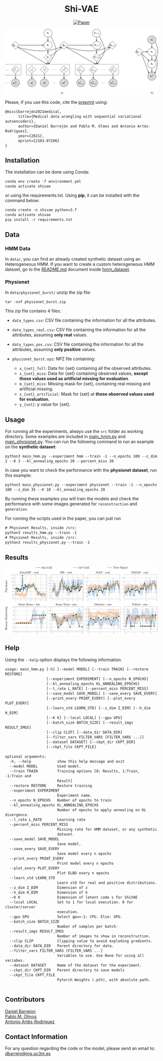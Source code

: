 <div align="center">

# Shi-VAE

[![Paper](http://img.shields.io/badge/paper-arxiv.2002.11369-B31B1B.svg)](https://arxiv.org/abs/2103.07206)


![img](./imgs/shivae.jpeg)

</div>

Please, if you use this code, cite the [preprint](https://arxiv.org/abs/2103.07206) using:
```
@misc{barrejón2021medical,
      title={Medical data wrangling with sequential variational autoencoders}, 
      author={Daniel Barrejón and Pablo M. Olmos and Antonio Artés-Rodríguez},
      year={2021},
      eprint={2103.07206}
}
```

## Installation
The installation can be done using Conda:
```
conda env create -f environment.yml 
conda activate shivae
```
or using the requirements.txt. Using **pip**, it can be installed with the command below:

```
conda create -n shivae python=3.7 
conda activate shivae
pip install -r requirements.txt
```

## Data
### HMM Data
In `data/`, you can find an already created synthetic dataset using an Heterogeneous HMM.
If you want to create a custom heterogeneous HMM dataset, go to the [README.md](src/hmm_dataset/README.md) document inside 
[hmm_dataset](src/hmm_dataset). 

### Physionet
In `data/physionet_burst/` unzip the zip file:
```
tar -xvf physionet_burst.zip    
```

This zip file contains 4 files:

- `data_types.csv`: CSV file containing the information for all the attributes. 
- `data_types_real.csv`: CSV file containing the information for all the attributes, assuming **only real** values.
- `data_types_pos.csv`: CSV file containing the information for all the attributes, assuming **only positive** values.
- `physionet_burst.npz`: NPZ file containing:
    
    - `x_{set}_full`: Data for {set} containing all the observed attributes.
    - `x_{set}_miss`: Data for {set} containing observed values, **except those values used as artificial
      missing for evaluation**.
    - `m_{set}_miss`: Missing mask for {set}, containing real missing and artificial missing. 
    - `x_{set}_artificial`: Mask for {set} at **those observed values used for evaluation.**
    - `y_{set}`: y value for {set}.


## Usage
For running all the experiments, always use the `src` folder as working directory.
Some examples are included in [main_hmm.py](src/main_hmm.py) and [main_physionet.py](src/main_physionet.py). 
You can run the following command to run an example on the **synthetic dataset**:
```
python3 main_hmm.py --experiment hmm --train -1 --n_epochs 100 --z_dim 2 --K 3 --kl_annealing_epochs 20 --percent_miss 30
```
In case you want to check the performance with the **physionet dataset**, run this example:
```
python3 main_physionet.py --experiment physionet --train -1 --n_epochs 100 --z_dim 35 --K 10 --kl_annealing_epochs 20
```
By running these examples you will train the models and check the performance with some images generated for 
`reconstruction` and `generation`. 

For running the scripts used in the paper, you can just run
```
# Physionet Results, inside /src:
python3 results_hmm.py --train -1
# Physionet Results, inside /src:
python3 results_physionet.py --train -1
```

## Results
![img](./imgs/results.jpeg)


## Help
Using the `--help` option displays the following information.
```buildoutcfg
usage: main_hmm.py [-h] [--model MODEL] [--train TRAIN] [--restore RESTORE]
                   [--experiment EXPERIMENT] [--n_epochs N_EPOCHS]
                   [--kl_annealing_epochs KL_ANNEALING_EPOCHS]
                   [--l_rate L_RATE] [--percent_miss PERCENT_MISS]
                   [--save_model SAVE_MODEL] [--save_every SAVE_EVERY]
                   [--print_every PRINT_EVERY] [--plot_every PLOT_EVERY]
                   [--learn_std LEARN_STD] [--z_dim Z_DIM] [--h_dim H_DIM]
                   [--K K] [--local LOCAL] [--gpu GPU]
                   [--batch_size BATCH_SIZE] [--result_imgs RESULT_IMGS]
                   [--clip CLIP] [--data_dir DATA_DIR]
                   [--filter_vars FILTER_VARS [FILTER_VARS ...]]
                   [--dataset DATASET] [--ckpt_dir CKPT_DIR]
                   [--ckpt_file CKPT_FILE]

optional arguments:
  -h, --help            show this help message and exit
  --model MODEL         Used model.
  --train TRAIN         Training options [0: Results, 1:Train, -1:Train and
                        Result]
  --restore RESTORE     Restore training
  --experiment EXPERIMENT
                        Experiment name.
  --n_epochs N_EPOCHS   Number of epochs to train
  --kl_annealing_epochs KL_ANNEALING_EPOCHS
                        Number of epochs to apply annealing on KL divergence.
  --l_rate L_RATE       Learning rate
  --percent_miss PERCENT_MISS
                        Missing rate for HMM dataset, or any synthetic
                        dataset.
  --save_model SAVE_MODEL
                        Save model.
  --save_every SAVE_EVERY
                        Save model every n epochs
  --print_every PRINT_EVERY
                        Print model every n epochs
  --plot_every PLOT_EVERY
                        Plot ELBO every n epochs
  --learn_std LEARN_STD
                        Learn std for real and positive distributions.
  --z_dim Z_DIM         Dimension of z
  --h_dim H_DIM         Dimension of h
  --K K                 Dimension of latent code s for ShiVAE
  --local LOCAL         Set to 1 for local execution. 0 for cluster/server
                        execution.
  --gpu GPU             Select gpu=-1: CPU. Else: GPU.
  --batch_size BATCH_SIZE
                        Number of samples per batch-
  --result_imgs RESULT_IMGS
                        Number of images to show in reconstruction.
  --clip CLIP           Clipping value to avoid exploding gradients.
  --data_dir DATA_DIR   Parent directory for data.
  --filter_vars FILTER_VARS [FILTER_VARS ...]
                        Variables to use. Use None for using all variabes.
  --dataset DATASET     Name of the dataset for the experiment.
  --ckpt_dir CKPT_DIR   Parent directory to save models
  --ckpt_file CKPT_FILE
                        Pytorch Weights (.pth), with absolute path.


```

## Contributors
[Daniel Barrejon](http://www.tsc.uc3m.es/~dbarrejon/)  
[Pablo M. Olmos](http://www.tsc.uc3m.es/~olmos/)  
[Antonio Artés-Rodríguez](http://www.tsc.uc3m.es/~antonio/antonio_artes/Home.html)

## Contact Information
For any question regarding the code or the model, please send an email to: 
<a href="mailto:dbarrejo@ing.uc3m.es">dbarrejo@ing.uc3m.es</a>






